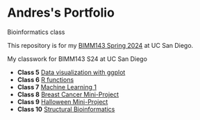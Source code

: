 # Andres's Portfolio
Bioinformatics class

This repository is for my [BIMM143 Spring 2024](https://bioboot.github.io/bimm143_S24/) at UC San Diego.

My classwork for BIMM143 S24 at UC San Diego

- **Class 5** [Data visualization with ggplot](https://github.com/a1vasque/bimm143_github/blob/main/classs05%20copy/class05.md)
- **Class 6** [R functions](https://github.com/a1vasque/bimm143_github/blob/main/class06%20copy/Class06.qmd)
- **Class 7** [Machine Learning 1](https://github.com/a1vasque/bimm143_github/blob/main/class07%20copy/Class07.qmd)
- **Class 8** [Breast Cancer Mini-Project](https://github.com/a1vasque/bimm143_github/blob/main/Class08%20copy/class08.qmd)
- **Class 9** [Halloween Mini-Project](https://github.com/a1vasque/bimm143_github/blob/main/Class09%3A%20Halloween%20Mini-Project%20copy/Class09.qmd)
- **Class 10** [Structural Bioinformatics](https://github.com/a1vasque/bimm143_github/blob/main/Class10%20copy/Class10.qmd)
  
